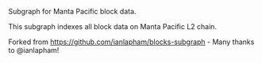 Subgraph for Manta Pacific block data.

This subgraph indexes all block data on Manta Pacific L2 chain.

Forked from https://github.com/ianlapham/blocks-subgraph - Many thanks to @ianlapham!
